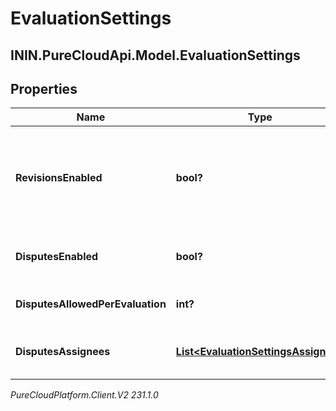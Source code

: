 # EvaluationSettings

## ININ.PureCloudApi.Model.EvaluationSettings

## Properties

|Name | Type | Description | Notes|
|------------ | ------------- | ------------- | -------------|
| **RevisionsEnabled** | **bool?** | Whether revisions are allowed for evaluations. When enabled, rescoring creates a new version of the evaluation and retracts the existing evaluation version. Does not apply for calibration evaluations. | [optional] |
| **DisputesEnabled** | **bool?** | Whether disputes are allowed for evaluations. Does not apply for calibration evaluations. | [optional] |
| **DisputesAllowedPerEvaluation** | **int?** | The maximum number of disputes allowed for an evaluation. | [optional] |
| **DisputesAssignees** | [**List&lt;EvaluationSettingsAssignee&gt;**](EvaluationSettingsAssignee) | A list of assignees responsible for handling each dispute. This list size needs to be equal to disputesAllowedPerEvaluation. | [optional] |



_PureCloudPlatform.Client.V2 231.1.0_
